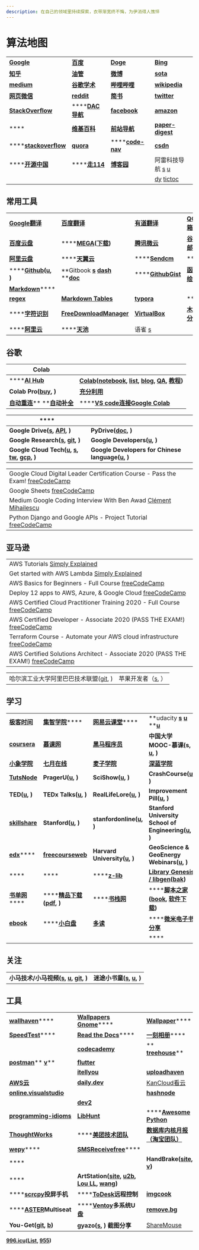```yaml
---
description: 在自己的领域里持续探索，衣带渐宽终不悔，为伊消得人憔悴
---
```


# 算法地图

|                                                        |                                                                        |                                                            |                                                                                                |
| ------------------------------------------------------ | ---------------------------------------------------------------------- | ---------------------------------------------------------- | ---------------------------------------------------------------------------------------------- |
| [**Google**](https://www.google.com)                   | [**百度**](https://www.baidu.com)                                        | [**Doge**](https://www.dogedoge.com)                       | [**Bing**](https://cn.bing.com)                                                                |
| [**知乎**](https://www.zhihu.com)                        | [**油管**](https://www.youtube.com/feed/library)                         | [**微博**](https://weibo.com)                                | [**sota**](https://paperswithcode.com/sota)                                                    |
| [**medium**](https://medium.com)                       | [**谷歌学术**](https://scholar.google.com)                                 | [**哔哩哔哩**](https://www.bilibili.com)                       | [**wikipedia**](https://www.wikipedia.org)                                                     |
| [**网页微信**](https://wx2.qq.com)                         | [**reddit**](https://www.reddit.com)                                   | [**简书**](https://www.jianshu.com)                          | [**twitter**](https://twitter.com)                                                             |
| [**StackOverflow**](https://stackoverflow.com)         | \*\*\*\*[**DAC导航**](https://nwuzmed.ga)                                | [**facebook**](https://www.facebook.com)                   | [**amazon**](https://www.amazon.com)                                                           |
| \*\*\*\*                                               | [**维基百科**](https://zh.wikipedia.org/wiki/Wikipedia:%E9%A6%96%E9%A1%B5) | [**前站导航**](http://www.frontendjs.com)                      | [**paper-digest**](http://www.paper-digest.com)                                                |
| \*\*\*\*[**stackoverflow**](https://stackoverflow.com) | [**quora**](https://www.quora.com)                                     | \*\*\*\*[**code-nav**](https://github.com/liyupi/code-nav) | [**csdn**](https://www.csdn.net)                                                               |
| \*\*\*\*[**开源中国**](https://www.oschina.net)            | \*\*\*\*[**走114**](http://www.zou114.com)                              | [**博客园**](https://www.cnblogs.com)                         | 阿雷科技导航 [s](https://aleikeji.com) [u](https://www.youtube.com/channel/UCiLtBk8dChPldOho8uTZHhQ) |
|                                                        |                                                                        |                                                            | [dy](https://www.douyin.com/recommend) [tictoc](https://www.tiktok.com/en)                     |

## 常用工具

|                                                                                                        |                                                                                                                              |                                                                                                                                                                      |                                     |
| ------------------------------------------------------------------------------------------------------ | ---------------------------------------------------------------------------------------------------------------------------- | -------------------------------------------------------------------------------------------------------------------------------------------------------------------- | ----------------------------------- |
| [**Google翻译**](https://translate.google.cn)                                                            | [**百度翻译**](http://fanyi.baidu.com/#en/zh/)                                                                                   | [**有道翻译**](http://fanyi.youdao.com)                                                                                                                                  | [**QQ邮箱**](https://mail.qq.com)     |
| [**百度云盘**](https://yun.baidu.com)                                                                      | \*\*\*\*[**MEGA**](https://mega.nz/aff=\_k5fdzrGFpo)**(**[**下载**](https://mega.nz/sync)**)**                                 | [**腾讯微云**](https://www.weiyun.com)                                                                                                                                   | [**谷歌邮箱**](https://mail.google.com) |
| [**阿里云盘**](https://aliyundrive.com/drive)                                                              | \*\*\*\*[**天翼云**](https://cloud.189.cn)                                                                                      | \*\*\*\*[**Sendcm**](https://send.cm)                                                                                                                                | \*\*\*\*                            |
| \*\*\*\*[**Github**](https://github.com)**(**[**u**](https://www.youtube.com/c/GitHub/featured)**, )** | **Gitbook **[**s**](https://www.gitbook.com)** **[**dash**](https://app.gitbook.com)** **[**doc**](https://docs.gitbook.com) | \*\*\*\*[**GithubGist**](https://gist.github.com/discover)                                                                                                           | [**函数绘图**](http://fooplot.com)      |
| [**Markdown**](https://www.zybuluo.com/mdeditor)\*\*\*\*                                               |                                                                                                                              |                                                                                                                                                                      |                                     |
| [**regex**](https://regex101.com)                                                                      | [**Markdown Tables**](https://www.tablesgenerator.com/markdown\_tables)                                                      | [**typora**](https://typora.io)                                                                                                                                      | \*\*\*\*                            |
| \*\*\*\*[**字符识别**](http://119.3.137.32:20808/text)                                                     | [**FreeDownloadManager**](https://www.freedownloadmanager.org/download-fdm-for-linux.htm)                                    | [**VirtualBox**](https://wiki.archlinux.org/index.php/VirtualBox\_\(%E7%AE%80%E4%BD%93%E4%B8%AD%E6%96%87\)#%E5%9C%A8\_Arch\_%E9%87%8C%E5%AE%89%E8%A3%85\_VirtualBox) | [**木头分享**](https://mutou.run)       |
| \*\*\*\*[**阿里云**](https://www.aliyun.com)                                                              | \*\*\*\*[**天池**](https://tianchi.aliyun.com)                                                                                 | 语雀 [s](https://www.yuque.com)                                                                                                                                        |                                     |

## 谷歌

| Colab                                                                                                                                                                                                                                                                                                                             |                                                                                                                                                                                                                                                                                                                                                                                                                                                                |
| --------------------------------------------------------------------------------------------------------------------------------------------------------------------------------------------------------------------------------------------------------------------------------------------------------------------------------- | -------------------------------------------------------------------------------------------------------------------------------------------------------------------------------------------------------------------------------------------------------------------------------------------------------------------------------------------------------------------------------------------------------------------------------------------------------------- |
| \*\*\*\*[**AI Hub**](https://aihub.cloud.google.com)                                                                                                                                                                                                                                                                              | [**Colab**](https://colab.research.google.com)**(**[**notebook**](https://aihub.cloud.google.com/s?category=notebook)**, **[**list**](https://www.youtube.com/playlist?list=PLQY2H8rRoyvyK5aEDAI3wUUqC\_F0oEroL)**, **[**blog**](https://medium.com/tensorflow/colab-an-easy-way-to-learn-and-use-tensorflow-d74d1686e309)**, **[**QA**](https://research.google.com/colaboratory/faq.html#resource-limits)**, **[**教程**](https://www.cnblogs.com/zgqcn/)**)** |
| **Colab Pro(**[**buy**](https://colab.research.google.com/signup)**, )**                                                                                                                                                                                                                                                          | [**充分利用**](https://colab.research.google.com/notebooks/pro.ipynb#scrollTo=Sa-IrJS1aRVJ)                                                                                                                                                                                                                                                                                                                                                                        |
| [**自动重连**](https://blog.csdn.net/DeepFaceLabs/article/details/103889916?dist\_request\_id=1330144.35453.16182301254996507\&depth\_1-utm\_source=distribute.pc\_relevant.none-task-blog-2%7Edefault%7EBlogCommendFromMachineLearnPai2%7Edefault-5.control)** **[**自动补全**](https://blog.csdn.net/low5252/article/details/108965971) | \*\*\*\*[**VS code连接Google Colab**](https://blog.csdn.net/hxydip/article/details/109675192)                                                                                                                                                                                                                                                                                                                                                                    |

| \*\*\*\*                                                                                                                                                                                                                |                                                                                                                     |
| ----------------------------------------------------------------------------------------------------------------------------------------------------------------------------------------------------------------------- | ------------------------------------------------------------------------------------------------------------------- |
| **Google Drive(**[**s**](https://drive.google.com/drive/my-drive)**, **[**API**](https://developers.google.com/drive)**, )**                                                                                            | **PyDrive(**[**doc**](https://pythonhosted.org/PyDrive/index.html)**, )**                                           |
| **Google Research(**[**s**](https://research.google)**, **[**git**](https://github.com/google-research)**, )**                                                                                                          | **Google Developers(**[**u**](https://www.youtube.com/googlecode/featured)**, )**                                   |
| **Google Cloud Tech(**[**u**](https://www.youtube.com/user/googlecloudplatform)**, **[**s**](https://cloud.google.com)**, **[**tw**](https://twitter.com/GCPCloud)**, **[**gcp**](https://cloud.google.com/gcp/)**, )** | **Google Developers for Chinese language(**[**u**](https://www.youtube.com/c/GoogleDevelopersChina/featured)**, )** |

|                                                                                                                               |
| ----------------------------------------------------------------------------------------------------------------------------- |
| Google Cloud Digital Leader Certification Course - Pass the Exam! [freeCodeCamp](https://www.youtube.com/watch?v=UGRDM86MBIQ) |
| Google Sheets [freeCodeCamp](https://www.youtube.com/watch?v=N2opj8XzYBY)                                                     |
| Medium Google Coding Interview With Ben Awad [Clément Mihailescu](https://www.youtube.com/watch?v=4tYoVx0QoN0\&t=48s)         |
| Python Django and Google APIs - Project Tutorial [freeCodeCamp](https://www.youtube.com/watch?v=\_vCT42vDfgw)                 |

## 亚马逊

|                                                                                                                                 |
| ------------------------------------------------------------------------------------------------------------------------------- |
| AWS Tutorials [Simply Explained](https://www.youtube.com/playlist?list=PLzvRQMJ9HDiSaiCYWnEMdQvldmXrdUOmv)                      |
| Get started with AWS Lambda [Simply Explained](https://www.youtube.com/playlist?list=PLzvRQMJ9HDiSQMe68cti8cupI0mzLk1Gc)        |
| AWS Basics for Beginners - Full Course [freeCodeCamp](https://www.youtube.com/watch?v=ulprqHHWlng)                              |
| Deploy 12 apps to AWS, Azure, & Google Cloud [freeCodeCamp](https://www.youtube.com/watch?v=-ANCcFQBk6I)                        |
| AWS Certified Cloud Practitioner Training 2020 - Full Course [freeCodeCamp](https://www.youtube.com/watch?v=3hLmDS179YE)        |
| AWS Certified Developer - Associate 2020 (PASS THE EXAM!) [freeCodeCamp](https://www.youtube.com/watch?v=RrKRN9zRBWs)           |
| Terraform Course - Automate your AWS cloud infrastructure [freeCodeCamp](https://www.youtube.com/watch?v=SLB\_c\_ayRMo)         |
| AWS Certified Solutions Architect - Associate 2020 (PASS THE EXAM!) [freeCodeCamp](https://www.youtube.com/watch?v=Ia-UEYYR44s) |

|                                                          |                                           |
| -------------------------------------------------------- | ----------------------------------------- |
| 哈尔滨工业大学阿里巴巴技术联盟([git](https://github.com/HIT-Alibaba), ) | 苹果开发者（[s](https://developer.apple.com), ） |

## 学习

|                                                                |                                                                                                     |                                                                                          |                                                                                                                                                                                   |
| -------------------------------------------------------------- | --------------------------------------------------------------------------------------------------- | ---------------------------------------------------------------------------------------- | --------------------------------------------------------------------------------------------------------------------------------------------------------------------------------- |
| [**极客时间**](https://time.geekbang.org/dashboard/course)         | [**集智学院**](https://campus.swarma.org)\*\*\*\*                                                       | [**网易云课堂**](https://study.163.com)\*\*\*\*                                               | **udacity **[**s**](https://cn.udacity.com)** **[**u**](https://www.youtube.com/c/Udacity/playlists)** **[**u**](https://www.youtube.com/channel/UCL9-bfld991n7mK2NAzuupA/videos) |
| [**coursera**](https://zh.coursera.org)                        | [**慕课网**](https://www.imooc.com)                                                                    | [**黑马程序员**](http://yun.itheima.com)                                                      | **中国大学MOOC-慕课(s, **[**u**](https://www.youtube.com/c/%E4%B8%AD%E5%9B%BD%E5%A4%A7%E5%AD%A6MOOC%E6%85%95%E8%AF%BE/playlists)**, )**                                                 |
| [**小象学院**](https://www.chinahadoop.cn)                         | [**七月在线**](https://www.julyedu.com)                                                                 | [**麦子学院**](http://www.maiziedu.com)                                                      | [**深蓝学院**](https://www.shenlanxueyuan.com)                                                                                                                                        |
| [**TutsNode**](https://tutsnode.com)                           | **PragerU(**[**u**](https://www.youtube.com/c/prageruniversity/playlists)**, )**                    | **SciShow(**[**u**](https://www.youtube.com/c/SciShow/playlists)**, )**                  | **CrashCourse(**[**u**](https://www.youtube.com/user/crashcourse/featured)**, )**                                                                                                 |
| **TED(**[**u**](https://www.youtube.com/c/TED/featured)**, )** | **TEDx Talks(**[**u**](https://www.youtube.com/user/TEDxTalks/featured)**, )**                      | **RealLifeLore(**[**u**](https://www.youtube.com/c/RealLifeLore/playlists)**, )**        | **Improvement Pill(**[**u**](https://www.youtube.com/c/ImprovementPillChannel/playlists)**, )**                                                                                   |
| [**skillshare**](https://www.skillshare.com)                   | **Stanford(**[**u**](https://www.youtube.com/c/stanford/playlists)**, )**                           | **stanfordonline(**[**u**](https://www.youtube.com/user/stanfordonline/playlists)**, )** | **Stanford University School of Engineering(**[**u**](https://www.youtube.com/c/stanfordengineering/playlists)**, )**                                                             |
| [**edx**](https://www.edx.org)\*\*\*\*                         | [**freecourseweb**](https://freecourseweb.com)                                                      | **Harvard University(**[**u**](https://www.youtube.com/c/harvard/playlists)**, )**       | **GeoScience & GeoEnergy Webinars(**[**u**](https://www.youtube.com/channel/UCoIW2njFBhPNDlNFdF8Z9uA/videos)**, )**                                                               |
| \*\*\*\*                                                       | \*\*\*\*                                                                                            | \*\*\*\*[**z-lib**](https://z-lib.org)                                                   | [**Library Genesis / libgen**](https://libgen.is)**(**[**bak**](https://libgen.rs)**)**                                                                                           |
| [**书单网**](https://www.shudan.vip)\*\*\*\*                      | \*\*\*\*[**精品下载**](http://www.j9p.com)**(**[**pdf**](http://www.j9p.com/class/r\_16\_1.html)**, )** | \*\*\*\*[**书栈网**](https://www.bookstack.cn)                                              | \*\*\*\*[**脚本之家**](https://www.jb51.net)**(**[**book**](https://www.jb51.net/books/)**, **[**软件下载**](https://www.jb51.net/softs/)**)**                                            |
| [**ebook**](http://clg5.info/search?word=ebook-pdf)            | \*\*\*\*[**小白盘**](https://www.xiaobaipan.com)                                                       | [**多读**](http://www.duodu.cc)                                                            | \*\*\*\*[**微米电子书分享**](https://www.dzsfx.com)                                                                                                                                      |
|                                                                |                                                                                                     |                                                                                          | \*\*\*\*                                                                                                                                                                          |

## 关注

|                                                                                                                                                                                    |                                                                                                              |
| ---------------------------------------------------------------------------------------------------------------------------------------------------------------------------------- | ------------------------------------------------------------------------------------------------------------ |
| **小马技术/小马视频(**[**s**](http://komavideo.com)**, **[**u**](https://www.youtube.com/channel/UCazV3A3\_1-Mtd6E\_auw\_ifg/featured)**, **[**git**](https://github.com/komavideo)**, )** | **迷途小书童(**[**s**](https://xugaoxiang.com)**, **[**u**](https://www.youtube.com/c/xugaoxiang/featured)**, )** |

## 工具

|                                                                                                                     |                                                                                                                                                                                                                                      |                                                                                                               |
| ------------------------------------------------------------------------------------------------------------------- | ------------------------------------------------------------------------------------------------------------------------------------------------------------------------------------------------------------------------------------ | ------------------------------------------------------------------------------------------------------------- |
| [**wallhaven**](https://wallhaven.cc)\*\*\*\*                                                                       | [**Wallpapers Gnome**](https://www.gnome-look.org/browse/cat/300/page/1/ord/latest/)\*\*\*\*                                                                                                                                         | [**Wallpaper**](https://wallpapersite.com)\*\*\*\*                                                            |
| [**SpeedTest**](https://www.speedtest.net)\*\*\*\*                                                                  | [**Read the Docs**](https://readthedocs.org)\*\*\*\*                                                                                                                                                                                 | [**一刻相册**](https://photo.baidu.com)\*\*\*\*                                                                   |
|                                                                                                                     | [**codecademy**](https://www.codecademy.com)                                                                                                                                                                                         | \*\* [**treehouse**](https://teamtreehouse.com)\*\*                                                           |
| [**postman**](https://www.postman.com)\*\* [**v**](https://www.douyin.com/video/7005925603278949670)\*\*            | [**flutter**](https://flutter.dev/docs)                                                                                                                                                                                              |                                                                                                               |
|                                                                                                                     | [**itellyou**](https://msdn.itellyou.cn)                                                                                                                                                                                             | [**uploadhaven**](https://uploadhaven.com)                                                                    |
| [**AWS云**](https://aws.amazon.com/cn/free)                                                                          | [**daily.dev**](https://daily.dev)                                                                                                                                                                                                   | [KanCloud看云](https://www.kancloud.cn)                                                                         |
| [**online.visualstudio**](https://online.visualstudio.com/environments)                                             |                                                                                                                                                                                                                                      | [**hashnode**](https://hashnode.com)                                                                          |
|                                                                                                                     | [**dev2**](http://dev2.co.za)                                                                                                                                                                                                        |                                                                                                               |
| [**programming-idioms**](https://programming-idioms.org/about#about-block-cheatsheets)                              | [**LibHunt**](https://www.libhunt.com)                                                                                                                                                                                               | \*\*\*\*[**Awesome Python**](https://python.libhunt.com)                                                      |
| [**ThoughtWorks**](https://www.thoughtworks.com/cn/radar)                                                           | \*\*\*\*[**美团技术团队**](https://tech.meituan.com)                                                                                                                                                                                       | [**数据库内核月报（淘宝团队）**](http://mysql.taobao.org/monthly/)                                                         |
| [**wepy**](https://github.com/aben1188/awesome-wepy)\*\*\*\*                                                        | [**SMSReceivefree**](https://smsreceivefree.com)\*\*\*\*                                                                                                                                                                             |                                                                                                               |
| \*\*\*\*                                                                                                            |                                                                                                                                                                                                                                      | **HandBrake(**[**site**](https://handbrake.fr)**, **[**v**](https://www.youtube.com/watch?v=p9wzB3CNXuQ)**)** |
| \*\*\*\*                                                                                                            | **ArtStation(**[**site**](https://www.artstation.com)**, **[**u2b**](https://www.youtube.com/c/ArtStationHQ/featured)**, **[**Lou LL**](https://www.artstation.com/arroll)**, **[**wang**](https://www.artstation.com/wangchen)**)** |                                                                                                               |
| \*\*\*\*[**scrcpy**](https://github.com/Genymobile/scrcpy/)**投屏手机**                                                 | \*\*\*\*[**ToDesk**](https://www.todesk.com)**远程控制**                                                                                                                                                                                 | [**imgcook**](https://www.imgcook.com)                                                                        |
| \*\*\*\*[**ASTER**](https://www.ibik.ru)**Multiseat**                                                               | \*\*\*\*[**Ventoy**](https://www.ventoy.net/cn/index.html)**多系统U盘**                                                                                                                                                                  | [**remove.bg**](https://www.remove.bg/zh)                                                                     |
| **You-Get(**[**git**](https://github.com/soimort/you-get)**, **[**b**](https://www.jianshu.com/p/dd7f04c27a79)**)** | **gyazo(**[**s**](https://gyazo.com)**, ) 截图分享**                                                                                                                                                                                     | [ShareMouse](https://www.sharemouse.com)                                                                      |

[**996.icu**](https://996.icu/#/zh\_CN)**(**[**List**](https://github.com/fengT-T/996\_list)**, **[**955**](https://github.com/formulahendry/955.WLB)**)**

